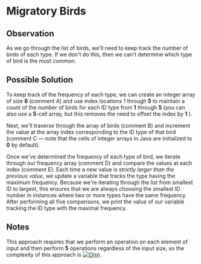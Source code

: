 ﻿# Migratory Birds
## Observation

As we go through the list of birds, we'll need to keep track the number of birds of each type. If we don't do this, then we can't determine which type of bird is the most common.

## Possible Solution

To keep track of the frequency of each type, we can create an integer array of size **6** (comment A) and use index locations 1 through **5** to maintain a count of the number of birds for each ID type from **1** through  **5** (you can also use a  **5**-cell array, but this removes the need to offset the index by **1** ).

Next, we'll traverse through the array of birds (comment B) and increment the value at the array index corresponding to the ID type of that bird (comment C — note that the cells of integer arrays in Java are initialized to **0** by default).

Once we've determined the frequency of each type of bird, we iterate through our frequency array (comment D) and compare the values at each index (comment E). Each time a new value is  _strictly larger than the previous value_, we update a variable that tracks the type having the maximum frequency. Because we're iterating through the list from smallest ID to largest, this ensures that we are always choosing the smallest ID number in instances where two or more types have the same frequency. After performing all five comparisons, we print the value of our variable tracking the ID type with the maximal frequency.

## Notes

This approach requires that we perform an operation on each element of input and then perform **5** operations regardless of the input size, so the complexity of this approach is <a href="https://www.codecogs.com/eqnedit.php?latex=O(n)" target="_blank"><img src="https://latex.codecogs.com/gif.latex?O(n)" title="O(n)" /></a>  . 
